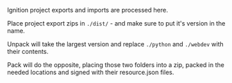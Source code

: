 Ignition project exports and imports are processed here.

Place project export zips in `./dist/` - and make sure to put it's version in the name.

Unpack will take the largest version and replace `./python` and `./webdev` with their contents.

Pack will do the opposite, placing those two folders into a zip, packed in the needed locations
and signed with their resource.json files.